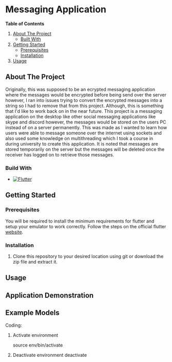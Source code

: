 # Messaging Application

<!-- TABLE OF CONTENTS -->
**Table of Contents**
<ol>
  <li>
    <a href="#about-the-project">About The Project</a>
    <ul>
      <li><a href="#built-with">Built With</a></li>
    </ul>
  </li>
  <li>
    <a href="#getting-started">Getting Started</a>
    <ul>
      <li><a href="#prerequisites">Prerequisites</a></li>
      <li><a href="#installation">Installation</a></li>
    </ul>
  </li>
  <li><a href="#usage">Usage</a></li>
</ol>

<!-- ABOUT THE PROJECT -->
## About The Project

Originally, this was supposed to be an ecrypted messaging application where the messages would be encrypted before being send over the server however, I ran into issues trying to convert the encrypted messages into a string so I had to remove that from this project. Although, this is something that I'd like to work back on in the near future. This project is a messaging application on the desktop like other social messaging applications like skype and discord however, the messages would be stored on the users PC instead of on a server permanently. This was made as I wanted to learn how users were able to message someone over the internet using sockets and also used some knowledge on multithreading which I took a course in during university to create this application. It is noted that messages are stored temporarily on the server but the messages will be deleted once the receiver has logged on to retrieve those messages.

### Build With

* [![Flutter][flutter]][Flutter-url]

<!-- GETTING STARTED -->
## Getting Started

### Prerequisites

You will be required to install the minimum requirements for flutter and setup your emulator to work correctly. Follow the steps on the official flutter [website](https://docs.flutter.dev/get-started/install).

### Installation

1. Clone this repository to your desired location using git or download the zip file and extract it.

<!-- USAGE EXAMPLES -->
## Usage

<!-- Example -->
## Application Demonstration

## Example Models

<!-- MARKDOWN LINKS & IMAGES -->
<!-- https://www.markdownguide.org/basic-syntax/#reference-style-links -->

[flutter]: https://img.shields.io/badge/Flutter-02569B?style=for-the-badge&logo=Flutter&logoColor=blue
[Flutter-url]: https://flutter.dev/


Coding:

1. Activate environment

	source env/bin/activate

2. Deactivate environment
	deactivate